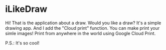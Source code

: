 # iLikeDraw
Hi! That is the application about a draw. Would you like a draw?
It's a simple drawing app. And I add the "Cloud print" function.
You can make print your simle images! 
Print from anywhere in the world using Google Cloud Print.

P.S.: It's so cool!

